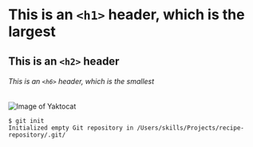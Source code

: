 # This is an ```<h1>``` header, which is the largest
## This is an ```<h2>``` header
###### This is an ```<h6>``` header, which is the smallest
![Image of Yaktocat](https://octodex.github.com/images/yaktocat.png)
```
$ git init
Initialized empty Git repository in /Users/skills/Projects/recipe-repository/.git/
```
